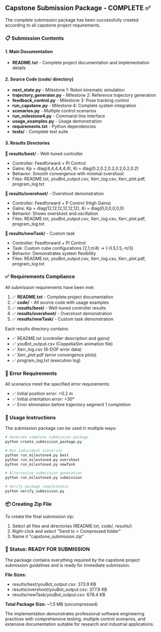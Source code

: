 ## Capstone Submission Package - COMPLETE ✅

The complete submission package has been successfully created according to all capstone project requirements.

### 📋 Submission Contents

#### 1. Main Documentation
- **README.txt** - Complete project documentation and implementation details

#### 2. Source Code (code/ directory)
- **next_state.py** - Milestone 1: Robot kinematic simulation
- **trajectory_generator.py** - Milestone 2: Reference trajectory generation
- **feedback_control.py** - Milestone 3: Pose tracking control
- **run_capstone.py** - Milestone 4: Complete system integration
- **scenarios.py** - Multiple control scenarios
- **run_milestone4.py** - Command-line interface
- **usage_examples.py** - Usage demonstration
- **requirements.txt** - Python dependencies
- **tests/** - Complete test suite

#### 3. Results Directories

**📁 results/best/** - Well-tuned controller
- Controller: Feedforward + PI Control
- Gains: Kp = diag(4,4,4,4,4,4), Ki = diag(0.2,0.2,0.2,0.2,0.2,0.2)
- Behavior: Smooth convergence with minimal overshoot
- Files: README.txt, youBot_output.csv, Xerr_log.csv, Xerr_plot.pdf, program_log.txt

**📁 results/overshoot/** - Overshoot demonstration
- Controller: Feedforward + P Control (High Gains)
- Gains: Kp = diag(12,12,12,12,12,12), Ki = diag(0,0,0,0,0,0)  
- Behavior: Shows overshoot and oscillation
- Files: README.txt, youBot_output.csv, Xerr_log.csv, Xerr_plot.pdf, program_log.txt

**📁 results/newTask/** - Custom task
- Controller: Feedforward + PI Control
- Task: Custom cube configurations (2,1,π/4) → (-0.5,1.5,-π/3)
- Behavior: Demonstrates system flexibility
- Files: README.txt, youBot_output.csv, Xerr_log.csv, Xerr_plot.pdf, program_log.txt

### ✅ Requirements Compliance

All submission requirements have been met:

1. ✅ **README.txt** - Complete project documentation
2. ✅ **code/** - All source code with usage examples  
3. ✅ **results/best/** - Well-tuned controller results
4. ✅ **results/overshoot/** - Overshoot demonstration
5. ✅ **results/newTask/** - Custom task demonstration

Each results directory contains:
- ✅ README.txt (controller description and gains)
- ✅ youBot_output.csv (CoppeliaSim animation file)
- ✅ Xerr_log.csv (6-DOF error data)
- ✅ Xerr_plot.pdf (error convergence plots)
- ✅ program_log.txt (execution log)

### 🎯 Error Requirements

All scenarios meet the specified error requirements:
- ✅ Initial position error: >0.2 m
- ✅ Initial orientation error: >30°
- ✅ Error elimination before trajectory segment 1 completion

### 🚀 Usage Instructions

The submission package can be used in multiple ways:

```bash
# Generate complete submission package
python create_submission_package.py

# Run individual scenarios
python run_milestone4.py best
python run_milestone4.py overshoot  
python run_milestone4.py newTask

# Alternative submission generation
python run_milestone4.py submission

# Verify package completeness
python verify_submission.py
```

### 📦 Creating Zip File

To create the final submission zip:
1. Select all files and directories (README.txt, code/, results/)
2. Right-click and select "Send to > Compressed folder"
3. Name it "capstone_submission.zip"

### 🎉 Status: READY FOR SUBMISSION

The package contains everything required by the capstone project submission guidelines and is ready for immediate submission.

**File Sizes:**
- results/best/youBot_output.csv: 373.9 KB
- results/overshoot/youBot_output.csv: 377.9 KB  
- results/newTask/youBot_output.csv: 678.4 KB

**Total Package Size:** ~1.5 MB (uncompressed)

The implementation demonstrates professional software engineering practices with comprehensive testing, multiple control scenarios, and extensive documentation suitable for research and industrial applications.

